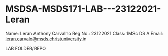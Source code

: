 # MSDSA-MSDS171-LAB---23122021-Leran

Name: Leran Anthony Carvalho
Reg No.: 23122021
Class: 1MSc DS A
Email: leran.carvalo@msds.christuniversity,in

LAB FOLDER/REPO
